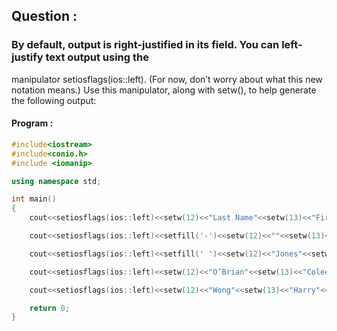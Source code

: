 ## Question :

### By default, output is right-justified in its field. You can left-justify text output using the
manipulator setiosflags(ios::left). (For now, don’t worry about what this new notation
means.) Use this manipulator, along with setw(), to help generate the following output:


#### Program :

```C++
#include<iostream>
#include<conio.h>
#include <iomanip>

using namespace std;

int main()
{
    cout<<setiosflags(ios::left)<<setw(12)<<"Last Name"<<setw(13)<<"First Name"<<setw(18) <<"Street address"<<setw(12)<<"Town"<<setw(5)<<"State"<<endl;

    cout<<setiosflags(ios::left)<<setfill('-')<<setw(12)<<""<<setw(13)<<""<<setw(18)<<""<<setw(12)<<""<<setw(5)<<""<<endl;

    cout<<setiosflags(ios::left)<<setfill(' ')<<setw(12)<<"Jones"<<setw(13)<<"Bernard"<<setw(18)<<"109 Pine Lane"<<setw(12)<<"Littletown"<<setw(5)<<"MI"<<endl;

    cout<<setiosflags(ios::left)<<setw(12)<<"O’Brian"<<setw(13)<<"Coleen"<<setw(18)<<"42 E. 99th Ave."<<setw(12)<<"Bigcity"<<setw(5)<<"NY"<<endl;

    cout<<setiosflags(ios::left)<<setw(12)<<"Wong"<<setw(13)<<"Harry"<<setw(18)<<"121-A Alabama St."<<setw(12)<<"Lakeville"<<setw(5)<<"IL"<<endl;

    return 0;
}
```
